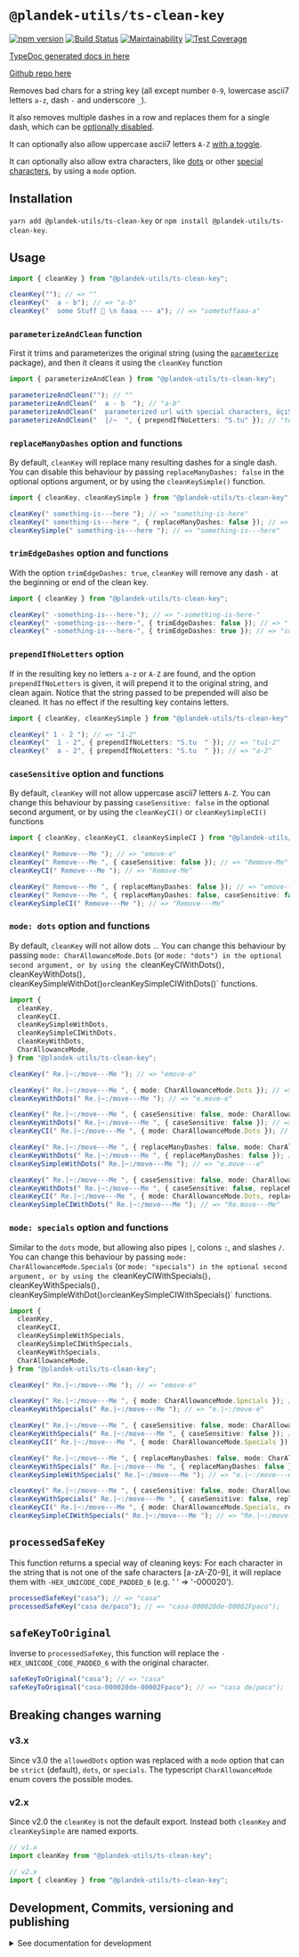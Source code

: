 # `@plandek-utils/ts-clean-key`

[![npm version](https://badge.fury.io/js/%40plandek-utils%2Fts-clean-key.svg)](https://badge.fury.io/js/%40plandek-utils%2Fts-clean-key)
[![Build Status](https://travis-ci.org/plandek-utils/ts-clean-key.svg?branch=master)](https://travis-ci.org/plandek-utils/ts-clean-key)
[![Maintainability](https://api.codeclimate.com/v1/badges/0a2ee0323272ad4910b5/maintainability)](https://codeclimate.com/github/plandek-utils/ts-clean-key/maintainability)
[![Test Coverage](https://api.codeclimate.com/v1/badges/0a2ee0323272ad4910b5/test_coverage)](https://codeclimate.com/github/plandek-utils/ts-clean-key/test_coverage)

[TypeDoc generated docs in here](https://plandek-utils.github.io/ts-clean-key)

[Github repo here](https://github.com/plandek-utils/ts-clean-key)

Removes bad chars for a string key (all except number `0-9`, lowercase ascii7 letters `a-z`, dash `-` and underscore `_`).

It also removes multiple dashes in a row and replaces them for a single dash, which can be [optionally disabled](#replacemanydashes-option-and-functions).

It can optionally also allow uppercase ascii7 letters `A-Z` [with a toggle](#casesensitive-option-and-functions).

It can optionally also allow extra characters, like [dots](#mode-dots-option-and-functions) or other [special characters](#mode-specials-option-and-functions), by using a `mode` option.

## Installation

`yarn add @plandek-utils/ts-clean-key` or `npm install @plandek-utils/ts-clean-key`.

## Usage

```typescript
import { cleanKey } from "@plandek-utils/ts-clean-key";

cleanKey(""); // => ""
cleanKey("  a - b"); // => "a-b"
cleanKey("  some Stuff 🚀 \n ñaaa --- a"); // => "sometuffaaa-a"
```

### `parameterizeAndClean` function

First it trims and parameterizes the original string (using the [`parameterize`](https://www.npmjs.com/package/parameterize) package), and then it cleans it using the `cleanKey` function

```typescript
import { parameterizeAndClean } from "@plandek-utils/ts-clean-key";

parameterizeAndClean(""); // ""
parameterizeAndClean("  a - b  "); // "a-b"
parameterizeAndClean("  parameterized url with special characters, öçıŞÇ  "); // "parameterized-url-with-special-characters-ocisc"
parameterizeAndClean("  |/~  ", { prependIfNoLetters: "S.tu" }); // "tu"
```

### `replaceManyDashes` option and functions

By default, `cleanKey` will replace many resulting dashes for a single dash. You can disable this behaviour by passing `replaceManyDashes: false` in the optional options argument, or by using the `cleanKeySimple()` function.

```typescript
import { cleanKey, cleanKeySimple } from "@plandek-utils/ts-clean-key";

cleanKey(" something-is---here "); // => "something-is-here"
cleanKey(" something-is---here ", { replaceManyDashes: false }); // => "something-is---here"
cleanKeySimple(" something-is---here "); // => "something-is---here"
```

### `trimEdgeDashes` option and functions

With the option `trimEdgeDashes: true`, `cleanKey` will remove any dash `-` at the beginning or end of the clean key.

```typescript
import { cleanKey } from "@plandek-utils/ts-clean-key";

cleanKey(" -something-is---here-"); // => "-something-is-here-"
cleanKey(" -something-is---here-", { trimEdgeDashes: false }); // => "-something-is-here-"
cleanKey(" -something-is---here-", { trimEdgeDashes: true }); // => "something-is-here"
```

### `prependIfNoLetters` option

If in the resulting key no letters `a-z` or `A-Z` are found, and the option `prependIfNoLetters` is given, it will prepend it to the original string, and clean again. Notice that the string passed to be prepended will also be cleaned. It has no effect if the resulting key contains letters.

```typescript
import { cleanKey, cleanKeySimple } from "@plandek-utils/ts-clean-key";

cleanKey(" 1 - 2 "); // => "1-2"
cleanKey("  1 - 2", { prependIfNoLetters: "S.tu  " }); // => "tu1-2"
cleanKey("  a - 2", { prependIfNoLetters: "S.tu  " }); // => "a-2"
```

### `caseSensitive` option and functions

By default, `cleanKey` will not allow uppercase ascii7 letters `A-Z`. You can change this behaviour by passing `caseSensitive: false` in the optional second argument, or by using the `cleanKeyCI()` or `cleanKeySimpleCI()` functions

```typescript
import { cleanKey, cleanKeyCI, cleanKeySimpleCI } from "@plandek-utils/ts-clean-key";

cleanKey(" Remove---Me "); // => "emove-e"
cleanKey(" Remove---Me ", { caseSensitive: false }); // => "Remove-Me"
cleanKeyCI(" Remove---Me "); // => "Remove-Me"

cleanKey(" Remove---Me ", { replaceManyDashes: false }); // => "emove---e"
cleanKey(" Remove---Me ", { replaceManyDashes: false, caseSensitive: false }); // => "Remove---Me"
cleanKeySimpleCI(" Remove---Me "); // => "Remove---Me"
```

### `mode: dots` option and functions

By default, `cleanKey` will not allow dots `.`. You can change this behaviour by passing `mode: CharAllowanceMode.Dots` (or `mode: "dots") in the optional second argument, or by using the `cleanKeyCIWithDots()`, `cleanKeyWithDots()`, `cleanKeySimpleWithDot()`or`cleanKeySimpleCIWithDots()` functions.

```typescript
import {
  cleanKey,
  cleanKeyCI,
  cleanKeySimpleWithDots,
  cleanKeySimpleCIWithDots,
  cleanKeyWithDots,
  CharAllowanceMode,
} from "@plandek-utils/ts-clean-key";

cleanKey(" Re.|~:/move---Me "); // => "emove-e"

cleanKey(" Re.|~:/move---Me ", { mode: CharAllowanceMode.Dots }); // => "e.move-e"
cleanKeyWithDots(" Re.|~:/move---Me "); // => "e.move-e"

cleanKey(" Re.|~:/move---Me ", { caseSensitive: false, mode: CharAllowanceMode.Dots }); // => "Re.move-Me"
cleanKeyWithDots(" Re.|~:/move---Me ", { caseSensitive: false }); // => "Re.move-Me"
cleanKeyCI(" Re.|~:/move---Me ", { mode: CharAllowanceMode.Dots }); // => "Re.move-Me"

cleanKey(" Re.|~:/move---Me ", { replaceManyDashes: false, mode: CharAllowanceMode.Dots }); // => "e.move---e"
cleanKeyWithDots(" Re.|~:/move---Me ", { replaceManyDashes: false }); // => "e.move---e"
cleanKeySimpleWithDots(" Re.|~:/move---Me "); // => "e.move---e"

cleanKey(" Re.|~:/move---Me ", { caseSensitive: false, mode: CharAllowanceMode.Dots, replaceManyDashes: false }); // => "Re.move---Me"
cleanKeyWithDots(" Re.|~:/move---Me ", { caseSensitive: false, replaceManyDashes: false }); // => "Re.move---Me"
cleanKeyCI(" Re.|~:/move---Me ", { mode: CharAllowanceMode.Dots, replaceManyDashes: false }); // => "Re.move---Me"
cleanKeySimpleCIWithDots(" Re.|~:/move---Me "); // => "Re.move---Me"
```

### `mode: specials` option and functions

Similar to the `dots` mode, but allowing also pipes `|`, colons `:`, and slashes `/`.
You can change this behaviour by passing `mode: CharAllowanceMode.Specials` (or `mode: "specials") in the optional second argument, or by using the `cleanKeyCIWithSpecials()`, `cleanKeyWithSpecials()`, `cleanKeySimpleWithDot()`or`cleanKeySimpleCIWithSpecials()` functions.

```typescript
import {
  cleanKey,
  cleanKeyCI,
  cleanKeySimpleWithSpecials,
  cleanKeySimpleCIWithSpecials,
  cleanKeyWithSpecials,
  CharAllowanceMode,
} from "@plandek-utils/ts-clean-key";

cleanKey(" Re.|~:/move---Me "); // => "emove-e"

cleanKey(" Re.|~:/move---Me ", { mode: CharAllowanceMode.Specials }); // => "e.|~:/move-e"
cleanKeyWithSpecials(" Re.|~:/move---Me "); // => "e.|~:/move-e"

cleanKey(" Re.|~:/move---Me ", { caseSensitive: false, mode: CharAllowanceMode.Specials }); // => "Re.|~:/move-Me"
cleanKeyWithSpecials(" Re.|~:/move---Me ", { caseSensitive: false }); // => "Re.|~:/move-Me"
cleanKeyCI(" Re.|~:/move---Me ", { mode: CharAllowanceMode.Specials }); // => "Re.|~:/move-Me"

cleanKey(" Re.|~:/move---Me ", { replaceManyDashes: false, mode: CharAllowanceMode.Specials }); // => "e.|~:/move---e"
cleanKeyWithSpecials(" Re.|~:/move---Me ", { replaceManyDashes: false }); // => "e.|~:/move---e"
cleanKeySimpleWithSpecials(" Re.|~:/move---Me "); // => "e.|~:/move---e"

cleanKey(" Re.|~:/move---Me ", { caseSensitive: false, mode: CharAllowanceMode.Specials, replaceManyDashes: false }); // => "Re.|~:/move---Me"
cleanKeyWithSpecials(" Re.|~:/move---Me ", { caseSensitive: false, replaceManyDashes: false }); // => "Re.|~:/move---Me"
cleanKeyCI(" Re.|~:/move---Me ", { mode: CharAllowanceMode.Specials, replaceManyDashes: false }); // => "Re.|~:/move---Me"
cleanKeySimpleCIWithSpecials(" Re.|~:/move---Me "); // => "Re.|~:/move---Me"
```

## `processedSafeKey`

This function returns a special way of cleaning keys: For each character in the string that is not one of the safe characters [a-zA-Z0-9], it will replace them with `-HEX_UNICODE_CODE_PADDED_6` (e.g. ' ' => '-000020').

```typescript
processedSafeKey("casa"); // => "casa"
processedSafeKey("casa de/paco"); // => "casa-000020de-00002Fpaco");
```

## `safeKeyToOriginal`

Inverse to `processedSafeKey`, this function will replace the `-HEX_UNICODE_CODE_PADDED_6` with the original character.

```typescript
safeKeyToOriginal("casa"); // => "casa"
safeKeyToOriginal("casa-000020de-00002Fpaco"); // => "casa de/paco");
```

## Breaking changes warning

### v3.x

Since v3.0 the `allowedDots` option was replaced with a `mode` option that can be `strict` (default), `dots`, or `specials`. The typescript `CharAllowanceMode` enum covers the possible modes.

### v2.x

Since v2.0 the `cleanKey` is not the default export. Instead both `cleanKey` and `cleanKeySimple` are named exports.

```typescript
// v1.x
import cleanKey from "@plandek-utils/ts-clean-key";

// v2.x
import { cleanKey } from "@plandek-utils/ts-clean-key";
```

## Development, Commits, versioning and publishing

<details><summary>See documentation for development</summary>
<p>

See [The Typescript-Starter docs](https://github.com/bitjson/typescript-starter#bump-version-update-changelog-commit--tag-release).

### Commits and CHANGELOG

For commits, you should use [`commitizen`](https://github.com/commitizen/cz-cli)

```sh
yarn global add commitizen

#commit your changes:
git cz
```

As typescript-starter docs state:

This project is tooled for [conventional changelog](https://github.com/conventional-changelog/conventional-changelog) to make managing releases easier. See the [standard-version](https://github.com/conventional-changelog/standard-version) documentation for more information on the workflow, or [`CHANGELOG.md`](CHANGELOG.md) for an example.

```sh
# bump package.json version, update CHANGELOG.md, git tag the release
yarn run version
```

You may find a tool like [**`wip`**](https://github.com/bitjson/wip) helpful for managing work in progress before you're ready to create a meaningful commit.

### Creating the first version

Once you are ready to create the first version, run the following (note that `reset` is destructive and will remove all files not in the git repo from the directory).

```sh
# Reset the repo to the latest commit and build everything
yarn run reset && yarn run test && yarn run doc:html

# Then version it with standard-version options. e.g.:
# don't bump package.json version
yarn run version -- --first-release

# Other popular options include:

# PGP sign it:
# $ yarn run version -- --sign

# alpha release:
# $ yarn run version -- --prerelease alpha
```

And after that, remember to [publish the docs](#publish-the-docs).

And finally push the new tags to github and publish the package to npm.

```sh
# Push to git
git push --follow-tags origin master

# Publish to NPM (allowing public access, required if the package name is namespaced like `@somewhere/some-lib`)
yarn publish --access public
```

### Publish the Docs

```sh
yarn run doc:html && yarn run doc:publish
```

This will generate the docs and publish them in github pages.

### Generate a version

There is a single yarn command for preparing a new release. See [One-step publish preparation script in TypeScript-Starter](https://github.com/bitjson/typescript-starter#one-step-publish-preparation-script)

```sh
# Prepare a standard release
yarn prepare-release

# Push to git
git push --follow-tags origin master

# Publish to NPM (allowing public access, required if the package name is namespaced like `@somewhere/some-lib`)
yarn publish --access public
```

</p>
</details>
